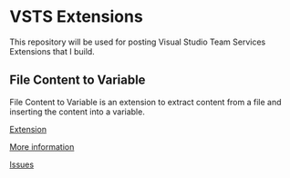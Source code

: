 # VSTS Extensions
This repository will be used for posting Visual Studio Team Services Extensions that I build.

## File Content to Variable
File Content to Variable is an extension to extract content from a file and inserting the content into a variable.

[Extension](extensions/filecontenttovariable)

[More information](https://github.com/maikvandergaag/msft-vsts-extensions/wiki)

[Issues](https://github.com/maikvandergaag/msft-vsts-extensions/issues)
